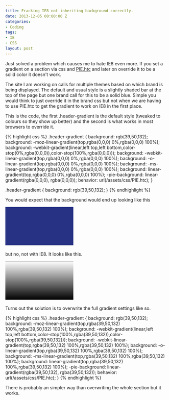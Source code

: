 ```yaml
---
title: Fracking IE8 not inheriting background correctly.
date: 2013-12-05 00:00:00 Z
categories:
- Coding
tags:
- IE
- CSS
layout: post
---
```


Just solved a problem which causes me to hate IE8 even more.  If you set a gradient on a section via css and <a href="http://css3pie.com/" title="PIE.htc">PIE.htc</a>
 and later on override it to be a solid color it doesn't work.
<!-- more -->

The site I am working on calls for multiple themes based on which brand is being displayed.  The default and usual style is a slightly
shaded bar at the top of the page but one brand call for this to be a solid blue.  Simple you would think to just override it in the brand css but
not when we are having to use PIE.htc to get the gradient to work on IE8 in the first place.

This is the code, the first .header-gradient is the default style (tweaked to colours so they show up better) and the second is what works in most
browsers to override it.

{% highlight css %}
.header-gradient {
    background: rgb(39,50,132);
    background: -moz-linear-gradient(top,rgba(0,0,0) 0%,rgba(0,0,0) 100%);
    background: -webkit-gradient(linear,left top,left bottom,color-stop(0%,rgba(0,0,0)),color-stop(100%,rgba(0,0,0)));
    background: -webkit-linear-gradient(top,rgba(0,0,0) 0%,rgba(0,0,0) 100%);
    background: -o-linear-gradient(top,rgba(0,0,0) 0%,rgba(0,0,0) 100%);
    background: -ms-linear-gradient(top,rgba(0,0,0) 0%,rgba(0,0,0) 100%);
    background: linear-gradient(top,rgba(0,0,0) 0%,rgba(0,0,0) 100%);
    -pie-background: linear-gradient(rgba(0,0,0), rgba(0,0,0));
    behavior: url(/assets/css/PIE.htc);
}

.header-gradient {
    background: rgb(39,50,132);
}
{% endhighlight %}

You would expect that the background would end up looking like this

![expected](/images/blue-gradient.png "expected")

but no, not with IE8. It looks like this.

![gradient in IE8](/images/grey-gradient.png "gradient in IE8")

Turns out the solution is to overwrite the full gradient settings like so.

{% highlight css %}
.header-gradient {
    background: rgb(39,50,132);
    background: -moz-linear-gradient(top,rgba(39,50,132) 100%,rgba(39,50,132) 100%);
    background: -webkit-gradient(linear,left top,left bottom,color-stop(100%,rgba(39,50,132)),color-stop(100%,rgba(39,50,132)));
    background: -webkit-linear-gradient(top,rgba(39,50,132) 100%,rgba(39,50,132) 100%);
    background: -o-linear-gradient(top,rgba(39,50,132) 100%,rgba(39,50,132) 100%);
    background: -ms-linear-gradient(top,rgba(39,50,132) 100%,rgba(39,50,132) 100%);
    background: linear-gradient(top,rgba(39,50,132) 100%,rgba(39,50,132) 100%);
    -pie-background: linear-gradient(rgba(39,50,132), rgba(39,50,132));
    behavior: url(/assets/css/PIE.htc);
}
{% endhighlight %}

There is probably an simpler way than overwriting the whole section but it works.

